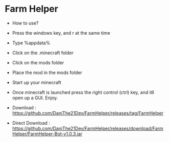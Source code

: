 # Farm Helper 
- How to use?
- Press the windows key, and r at the same time
- Type %appdata%
- Click on the .minecraft folder
- Click on the mods folder
- Place the mod in the mods folder
- Start up your minecraft

- Once minecraft is launched press the right control (ctrl) key, and itll open up a GUI. Enjoy. 

- Download : https://github.com/DaniThe21Dev/FarmHelper/releases/tag/FarmHelper

- Direct Download : https://github.com/DaniThe21Dev/FarmHelper/releases/download/FarmHelper/FarmHelper-Bot-v1.0.3.jar
